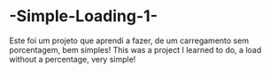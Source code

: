 # -Simple-Loading-1-
Este foi um projeto que aprendi a fazer, de um carregamento sem porcentagem, bem simples!
This was a project I learned to do, a load without a percentage, very simple!
